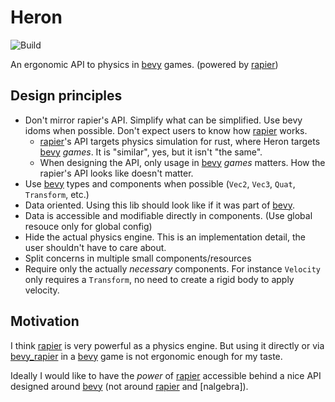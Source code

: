 # Heron

![Build](https://github.com/jcornaz/heron/workflows/Build/badge.svg)

An ergonomic API to physics in [bevy] games. (powered by [rapier])

## Design principles

* Don't mirror rapier's API. Simplify what can be simplified. Use bevy idoms when possible. Don't expect users to know how [rapier] works.
  * [rapier]'s API targets physics simulation for rust, where Heron targets [bevy] *games*. It is "similar", yes, but it isn't "the same".
  * When designing the API, only usage in [bevy] *games* matters. How the rapier's API looks like doesn't matter.
* Use [bevy] types and components when possible (`Vec2`, `Vec3`, `Quat`, `Transform`, etc.)
* Data oriented. Using this lib should look like if it was part of [bevy].
* Data is accessible and modifiable directly in components. (Use global resouce only for global config)
* Hide the actual physics engine. This is an implementation detail, the user shouldn't have to care about.
* Split concerns in multiple small components/resources
* Require only the actually *necessary* components. For instance `Velocity` only requires a `Transform`, no need to create a rigid body to apply velocity.


## Motivation

I think [rapier] is very powerful as a physics engine. But using it directly or via [bevy_rapier] in a [bevy] game is not ergonomic enough for my taste.

Ideally I would like to have the *power* of [rapier] accessible behind a nice API designed around [bevy] (not around [rapier] and [nalgebra]).


[bevy]: https://bevyengine.org
[rapier]: https://rapier.rs
[bevy_rapier]: https://github.com/dimforge/bevy_rapier
